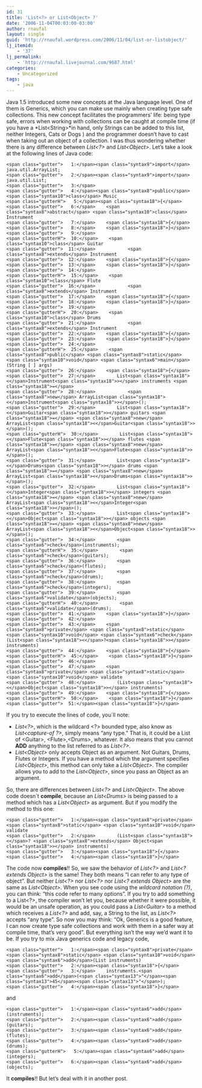 ```yaml
---
id: 31
title: 'List<?> or List<Object> ?'
date: '2006-11-04T00:03:00-03:00'
author: rnaufal
layout: single
guid: 'http://rnaufal.wordpress.com/2006/11/04/list-or-listobject/'
lj_itemid:
    - '37'
lj_permalink:
    - 'http://rnaufal.livejournal.com/9687.html'
categories:
    - Uncategorized
tags:
    - java
---
```


Java 1.5 introduced some new concepts at the Java language level. One of them is Generics, which you can make use mainly when creating type safe collections. This new concept facilitates the programmers’ life: being type safe, errors when working with collections can be caught at compile time (if you have a *List&lt;String&gt;*in hand, only Strings can be added to this list, neither Integers, Cats or Dogs ) and the programmer doesn’t have to cast when taking out an object of a collection. I was thus wondering whether there is any difference between *List&lt;?&gt;* and *List&lt;Object&gt;*. Let’s take a look at the following lines of Java code:

```
<span class="gutter">   1:</span><span class="syntax9">import</span> java.util.ArrayList;
<span class="gutter">   2:</span><span class="syntax9">import</span> java.util.List;
<span class="gutter">   3:</span>
<span class="gutter">   4:</span><span class="syntax8">public</span> <span class="syntax10">class</span> Music
<span class="gutterH">   5:</span><span class="syntax18">{</span>
<span class="gutter">   6:</span>    <span class="syntax8">abstract</span> <span class="syntax10">class</span> Instrument
<span class="gutter">   7:</span>    <span class="syntax18">{</span>
<span class="gutter">   8:</span>    <span class="syntax18">}</span>
<span class="gutter">   9:</span>
<span class="gutterH">  10:</span>    <span class="syntax10">class</span> Guitar
<span class="gutter">  11:</span>            <span class="syntax8">extends</span> Instrument
<span class="gutter">  12:</span>    <span class="syntax18">{</span>
<span class="gutter">  13:</span>    <span class="syntax18">}</span>
<span class="gutter">  14:</span>
<span class="gutterH">  15:</span>    <span class="syntax10">class</span> Flute
<span class="gutter">  16:</span>            <span class="syntax8">extends</span> Instrument
<span class="gutter">  17:</span>    <span class="syntax18">{</span>
<span class="gutter">  18:</span>    <span class="syntax18">}</span>
<span class="gutter">  19:</span>
<span class="gutterH">  20:</span>    <span class="syntax10">class</span> Drums
<span class="gutter">  21:</span>            <span class="syntax8">extends</span> Instrument
<span class="gutter">  22:</span>    <span class="syntax18">{</span>
<span class="gutter">  23:</span>    <span class="syntax18">}</span>
<span class="gutter">  24:</span>
<span class="gutterH">  25:</span>    <span class="syntax8">public</span> <span class="syntax8">static</span> <span class="syntax10">void</span> <span class="syntax6">main</span>(String [ ] args)
<span class="gutter">  26:</span>    <span class="syntax18">{</span>
<span class="gutter">  27:</span>        List<span class="syntax18"><</span>Instrument<span class="syntax18">></span> instruments <span class="syntax18">=</span>
<span class="gutter">  28:</span>            <span class="syntax8">new</span> ArrayList<span class="syntax18"><</span>Instrument<span class="syntax18">></span>();
<span class="gutter">  29:</span>        List<span class="syntax18"><</span>Guitar<span class="syntax18">></span> guitars <span class="syntax18">=</span> <span class="syntax8">new</span> ArrayList<span class="syntax18"><</span>Guitar<span class="syntax18">></span>();
<span class="gutterH">  30:</span>        List<span class="syntax18"><</span>Flute<span class="syntax18">></span> flutes <span class="syntax18">=</span> <span class="syntax8">new</span> ArrayList<span class="syntax18"><</span>Flute<span class="syntax18">></span>();
<span class="gutter">  31:</span>        List<span class="syntax18"><</span>Drums<span class="syntax18">></span> drums <span class="syntax18">=</span> <span class="syntax8">new</span> ArrayList<span class="syntax18"><</span>Drums<span class="syntax18">></span>();
<span class="gutter">  32:</span>        List<span class="syntax18"><</span>Integer<span class="syntax18">></span> integers <span class="syntax18">=</span> <span class="syntax8">new</span> ArrayList<span class="syntax18"><</span>Integer<span class="syntax18">></span>();
<span class="gutter">  33:</span>        List<span class="syntax18"><</span>Object<span class="syntax18">></span> objects <span class="syntax18">=</span> <span class="syntax8">new</span> ArrayList<span class="syntax18"><</span>Object<span class="syntax18">></span>();
<span class="gutter">  34:</span>        <span class="syntax6">check</span>(instruments);
<span class="gutterH">  35:</span>        <span class="syntax6">check</span>(guitars);
<span class="gutter">  36:</span>        <span class="syntax6">check</span>(flutes);
<span class="gutter">  37:</span>        <span class="syntax6">check</span>(drums);
<span class="gutter">  38:</span>        <span class="syntax6">check</span>(integers);
<span class="gutter">  39:</span>        <span class="syntax6">validate</span>(objects);
<span class="gutterH">  40:</span>        <span class="syntax6">validate</span>(drums);
<span class="gutter">  41:</span>    <span class="syntax18">}</span>
<span class="gutter">  42:</span>
<span class="gutter">  43:</span>    <span class="syntax8">private</span> <span class="syntax8">static</span> <span class="syntax10">void</span> <span class="syntax6">check</span>(List<span class="syntax18"><</span>?<span class="syntax18">></span> instruments)
<span class="gutter">  44:</span>    <span class="syntax18">{</span>
<span class="gutterH">  45:</span>    <span class="syntax18">}</span>
<span class="gutter">  46:</span>
<span class="gutter">  47:</span>    <span class="syntax8">private</span> <span class="syntax8">static</span> <span class="syntax10">void</span> validate
<span class="gutter">  48:</span>        (List<span class="syntax18"><</span>Object<span class="syntax18">></span> instruments)
<span class="gutter">  49:</span>    <span class="syntax18">{</span>
<span class="gutterH">  50:</span>    <span class="syntax18">}</span>
<span class="gutter">  51:</span><span class="syntax18">}</span>
```

If you try to execute the lines of code, you´ll note:

- *List&lt;?&gt;*, which is the wildcard &lt;?&gt; bounded type, also know as *List&lt;capture-of ?&gt;*, simply means “any type.” That is, it could be a List of &lt;Guitar&gt;, &lt;Flute&gt;,&lt;Drums&gt;, whatever. It also means that you cannot **ADD** anything to the list referred to as *List&lt;?&gt;*.
- *List&lt;Object&gt;* only accepts Object as an argument. Not Guitars, Drums, Flutes or Integers. If you have a method which the argument specifies *List&lt;Object&gt;*, this method can only take a *List&lt;Object&gt;*. The compiler allows you to add to the *List&lt;Object&gt;*, since you pass an Object as an argument.

So, there are differences between *List&lt;?&gt;* and *List&lt;Object&gt;*. The above code doesn´t **compile**, because an *List&lt;Drums&gt;* is being passed to a method which has a *List&lt;Object&gt;* as argument. But if you modify the method to this one:

```
<span class="gutter">   1:</span><span class="syntax8">private</span> <span class="syntax8">static</span> <span class="syntax10">void</span> validate
<span class="gutter">   2:</span>        (List<span class="syntax18"><</span>? <span class="syntax8">extends</span> Object<span class="syntax18">></span> instruments)
<span class="gutter">   3:</span><span class="syntax18">{</span>
<span class="gutter">   4:</span><span class="syntax18">}</span>
```

The code now **compiles**!! So, we saw the behavior of *List&lt;?&gt;* and *List&lt;? extends Object&gt;* is the same! They both means “I can refer to any type of object”. But neither *List&lt;?&gt;* nor *List&lt;?&gt;* nor *List&lt;? extends Object&gt;* are the same as *List&lt;Object&gt;*. When you see code using the *wildcard notation (?)*, you can think: “this code refer to many options”. If you try to add something to a List&lt;?&gt;, the compiler won’t let you, because whether it were possible, it would be an unsafe operation, as you could pass a *List&lt;Guitar&gt;* to a method which receives a *List&lt;?&gt;* and add, say, a String to the list, as *List&lt;?&gt;* accepts “any type”. So now you may think: “Ok, Generics is a good feature, I can now create type safe collections and work with them in a safer way at compile time, that’s very good”. But everything isn’t the way we’d want it to be. If you try to mix Java generics code and legacy code,

```
<span class="gutter">   1:</span><span class="syntax8">private</span> <span class="syntax8">static</span> <span class="syntax10">void</span> <span class="syntax6">add</span>(List instruments)
<span class="gutter">   2:</span><span class="syntax18">{</span>
<span class="gutter">   3:</span>    instruments.<span class="syntax6">add</span>(<span class="syntax13">"</span><span class="syntax13">45</span><span class="syntax13">"</span>);
<span class="gutter">   4:</span><span class="syntax18">}</span>
```

and

```
<span class="gutter">   1:</span><span class="syntax6">add</span>(instruments);
<span class="gutter">   2:</span><span class="syntax6">add</span>(guitars);
<span class="gutter">   3:</span><span class="syntax6">add</span>(flutes);
<span class="gutter">   4:</span><span class="syntax6">add</span>(drums);
<span class="gutterH">   5:</span><span class="syntax6">add</span>(integers);
<span class="gutter">   6:</span><span class="syntax6">add</span>(objects);
```

It **compiles**!! But let’s deal with it in another post.
